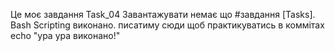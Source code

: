 Це моє завдання Task_04
Завантажувати немає що
#завдання [Tasks]. Bash Scripting виконано. 
писатиму сюди щоб практикуватись в коммітах
echo "ура ура виконано!"